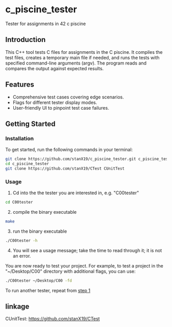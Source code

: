 # c_piscine_tester

Tester for assignments in 42 c piscine

## Introduction

This C++ tool tests C files for assignments in the C piscine. It compiles the test files, creates a temporary main file if needed, and runs the tests with specified command-line arguments (argv). The program reads and compares the output against expected results.

## Features

- Comprehensive test cases covering edge scenarios.
- Flags for different tester display modes.
- User-friendly UI to pinpoint test case failures.

## Getting Started

### Installation

To get started, run the following commands in your terminal:

```bash
git clone https://github.com/stanX19/c_piscine_tester.git c_piscine_tester
cd c_piscine_tester
git clone https://github.com/stanX19/CTest CUnitTest
```

### Usage

1. Cd into the the tester you are interested in, e.g. "C00tester"

```bash
cd C00tester
```

2. compile the binary executable

```bash
make
```

3. run the binary executable

```bash
./C00tester -h
```

4. You will see a usage message; take the time to read through it; it is not an error.

You are now ready to test your project. For example, to test a project in the "~/Desktop/C00" directory with additional flags, you can use:

```bash
./C00tester ~/Desktop/C00 -fd
```

To run another tester, repeat from [step 1](#Usage)

## linkage

CUnitTest: https://github.com/stanX19/CTest
